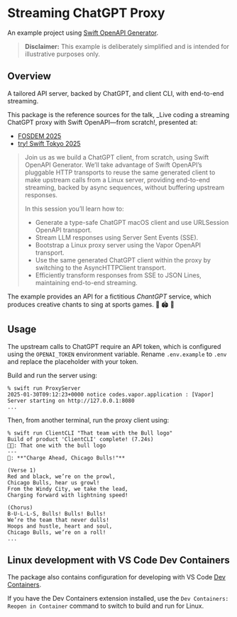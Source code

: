 # Streaming ChatGPT Proxy

An example project using [Swift OpenAPI Generator](https://github.com/apple/swift-openapi-generator).

> **Disclaimer:** This example is deliberately simplified and is intended for illustrative purposes only.

## Overview

A tailored API server, backed by ChatGPT, and client CLI, with end-to-end
streaming.

This package is the reference sources for the talk, _Live coding a streaming ChatGPT proxy with Swift OpenAPI—from scratch!, presented at:

- [FOSDEM 2025][fosdem25-swift-openapi]
- [try! Swift Tokyo 2025][tryswift25]

> Join us as we build a ChatGPT client, from scratch, using Swift OpenAPI Generator. We’ll take advantage of Swift OpenAPI’s pluggable HTTP transports to reuse the same generated client to make upstream calls from a Linux server, providing end-to-end streaming, backed by async sequences, without buffering upstream responses.
>
> In this session you’ll learn how to:
>
> * Generate a type-safe ChatGPT macOS client and use URLSession OpenAPI transport.
> * Stream LLM responses using Server Sent Events (SSE).
> * Bootstrap a Linux proxy server using the Vapor OpenAPI transport.
> * Use the same generated ChatGPT client within the proxy by switching to the AsyncHTTPClient transport.
> * Efficiently transform responses from SSE to JSON Lines, maintaining end-to-end streaming.

The example provides an API for a fictitious _ChantGPT_ service, which produces
creative chants to sing at sports games. 🙌 🏟️ 🙌

## Usage

The upstream calls to ChatGPT require an API token, which is configured using the `OPENAI_TOKEN` environment variable.
Rename `.env.example` to `.env` and replace the placeholder with your token.

Build and run the server using:

```console
% swift run ProxyServer
2025-01-30T09:12:23+0000 notice codes.vapor.application : [Vapor] Server starting on http://127.0.0.1:8080
...
```

Then, from another terminal, run the proxy client using:

```console
% swift run ClientCLI "That team with the Bull logo"
Build of product 'ClientCLI' complete! (7.24s)
🧑‍💼: That one with the bull logo
---
🤖: **"Charge Ahead, Chicago Bulls!"**

(Verse 1)
Red and black, we’re on the prowl,
Chicago Bulls, hear us growl!
From the Windy City, we take the lead,
Charging forward with lightning speed!

(Chorus)
B-U-L-L-S, Bulls! Bulls! Bulls!
We’re the team that never dulls!
Hoops and hustle, heart and soul,
Chicago Bulls, we’re on a roll!
...
```

## Linux development with VS Code Dev Containers

The package also contains configuration for developing with VS Code [Dev
Containers][dev-containers].

If you have the Dev Containers extension installed, use the `Dev Containers: Reopen in Container` command to switch to build and run for Linux.

[fosdem25-swift-openapi]: https://fosdem.org/2025/schedule/event/fosdem-2025-5230-live-coding-a-streaming-chatgpt-proxy-with-swift-openapi-from-scratch-/
[tryswift25]: https://tryswift.jp/en/
[dev-containers]: https://code.visualstudio.com/docs/devcontainers/containers
